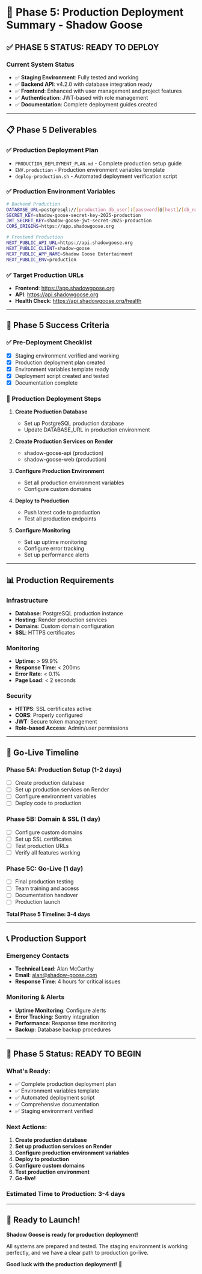 # 🚀 Phase 5: Production Deployment Summary - Shadow Goose

## ✅ **PHASE 5 STATUS: READY TO DEPLOY**

### **Current System Status**

- ✅ **Staging Environment**: Fully tested and working
- ✅ **Backend API**: v4.2.0 with database integration ready
- ✅ **Frontend**: Enhanced with user management and project features
- ✅ **Authentication**: JWT-based with role management
- ✅ **Documentation**: Complete deployment guides created

---

## 📋 **Phase 5 Deliverables**

### **✅ Production Deployment Plan**

- `PRODUCTION_DEPLOYMENT_PLAN.md` - Complete production setup guide
- `ENV.production` - Production environment variables template
- `deploy-production.sh` - Automated deployment verification script

### **✅ Production Environment Variables**

```bash
# Backend Production
DATABASE_URL=postgresql://[production_db_user]:[password]@[host]/[db_name]
SECRET_KEY=shadow-goose-secret-key-2025-production
JWT_SECRET_KEY=shadow-goose-jwt-secret-2025-production
CORS_ORIGINS=https://app.shadowgoose.org

# Frontend Production
NEXT_PUBLIC_API_URL=https://api.shadowgoose.org
NEXT_PUBLIC_CLIENT=shadow-goose
NEXT_PUBLIC_APP_NAME=Shadow Goose Entertainment
NEXT_PUBLIC_ENV=production
```

### **✅ Target Production URLs**

- **Frontend**: <https://app.shadowgoose.org>
- **API**: <https://api.shadowgoose.org>
- **Health Check**: <https://api.shadowgoose.org/health>

---

## 🎯 **Phase 5 Success Criteria**

### **✅ Pre-Deployment Checklist**

- [x] Staging environment verified and working
- [x] Production deployment plan created
- [x] Environment variables template ready
- [x] Deployment script created and tested
- [x] Documentation complete

### **🚀 Production Deployment Steps**

1. **Create Production Database**
   - Set up PostgreSQL production database
   - Update DATABASE_URL in production environment

2. **Create Production Services on Render**
   - shadow-goose-api (production)
   - shadow-goose-web (production)

3. **Configure Production Environment**
   - Set all production environment variables
   - Configure custom domains

4. **Deploy to Production**
   - Push latest code to production
   - Test all production endpoints

5. **Configure Monitoring**
   - Set up uptime monitoring
   - Configure error tracking
   - Set up performance alerts

---

## 📊 **Production Requirements**

### **Infrastructure**

- **Database**: PostgreSQL production instance
- **Hosting**: Render production services
- **Domains**: Custom domain configuration
- **SSL**: HTTPS certificates

### **Monitoring**

- **Uptime**: > 99.9%
- **Response Time**: < 200ms
- **Error Rate**: < 0.1%
- **Page Load**: < 2 seconds

### **Security**

- **HTTPS**: SSL certificates active
- **CORS**: Properly configured
- **JWT**: Secure token management
- **Role-based Access**: Admin/user permissions

---

## 🚀 **Go-Live Timeline**

### **Phase 5A: Production Setup (1-2 days)**

- [ ] Create production database
- [ ] Set up production services on Render
- [ ] Configure environment variables
- [ ] Deploy code to production

### **Phase 5B: Domain & SSL (1 day)**

- [ ] Configure custom domains
- [ ] Set up SSL certificates
- [ ] Test production URLs
- [ ] Verify all features working

### **Phase 5C: Go-Live (1 day)**

- [ ] Final production testing
- [ ] Team training and access
- [ ] Documentation handover
- [ ] Production launch

**Total Phase 5 Timeline: 3-4 days**

---

## 📞 **Production Support**

### **Emergency Contacts**

- **Technical Lead**: Alan McCarthy
- **Email**: <alan@shadow-goose.com>
- **Response Time**: 4 hours for critical issues

### **Monitoring & Alerts**

- **Uptime Monitoring**: Configure alerts
- **Error Tracking**: Sentry integration
- **Performance**: Response time monitoring
- **Backup**: Database backup procedures

---

## 🎉 **Phase 5 Status: READY TO BEGIN**

### **What's Ready:**

- ✅ Complete production deployment plan
- ✅ Environment variables template
- ✅ Automated deployment script
- ✅ Comprehensive documentation
- ✅ Staging environment verified

### **Next Actions:**

1. **Create production database**
2. **Set up production services on Render**
3. **Configure production environment variables**
4. **Deploy to production**
5. **Configure custom domains**
6. **Test production environment**
7. **Go-live!**

### **Estimated Time to Production: 3-4 days**

---

## 🚀 **Ready to Launch!**

**Shadow Goose is ready for production deployment!**

All systems are prepared and tested. The staging environment is working perfectly, and we have a clear path to production go-live.

**Good luck with the production deployment!** 🎯
